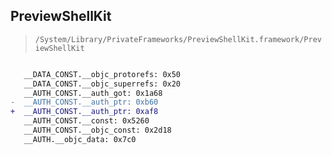 ## PreviewShellKit

> `/System/Library/PrivateFrameworks/PreviewShellKit.framework/PreviewShellKit`

```diff

   __DATA_CONST.__objc_protorefs: 0x50
   __DATA_CONST.__objc_superrefs: 0x20
   __AUTH_CONST.__auth_got: 0x1a68
-  __AUTH_CONST.__auth_ptr: 0xb60
+  __AUTH_CONST.__auth_ptr: 0xaf8
   __AUTH_CONST.__const: 0x5260
   __AUTH_CONST.__objc_const: 0x2d18
   __AUTH.__objc_data: 0x7c0

```
